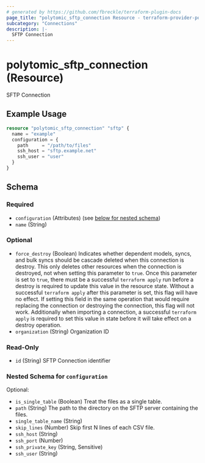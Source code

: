 ```yaml
---
# generated by https://github.com/fbreckle/terraform-plugin-docs
page_title: "polytomic_sftp_connection Resource - terraform-provider-polytomic"
subcategory: "Connections"
description: |-
  SFTP Connection
---
```


# polytomic_sftp_connection (Resource)

SFTP Connection

## Example Usage

```terraform
resource "polytomic_sftp_connection" "sftp" {
  name = "example"
  configuration = {
    path     = "/path/to/files"
    ssh_host = "sftp.example.net"
    ssh_user = "user"
  }
}
```

<!-- schema generated by tfplugindocs -->
## Schema

### Required

- `configuration` (Attributes) (see [below for nested schema](#nestedatt--configuration))
- `name` (String)

### Optional

- `force_destroy` (Boolean) Indicates whether dependent models, syncs, and bulk syncs should be cascade deleted when this connection is destroy. This only deletes other resources when the connection is destroyed, not when setting this parameter to `true`. Once this parameter is set to `true`, there must be a successful `terraform apply` run before a destroy is required to update this value in the resource state. Without a successful `terraform apply` after this parameter is set, this flag will have no effect. If setting this field in the same operation that would require replacing the connection or destroying the connection, this flag will not work. Additionally when importing a connection, a successful `terraform apply` is required to set this value in state before it will take effect on a destroy operation.
- `organization` (String) Organization ID

### Read-Only

- `id` (String) SFTP Connection identifier

<a id="nestedatt--configuration"></a>
### Nested Schema for `configuration`

Optional:

- `is_single_table` (Boolean) Treat the files as a single table.
- `path` (String) The path to the directory on the SFTP server containing the files.
- `single_table_name` (String)
- `skip_lines` (Number) Skip first N lines of each CSV file.
- `ssh_host` (String)
- `ssh_port` (Number)
- `ssh_private_key` (String, Sensitive)
- `ssh_user` (String)


